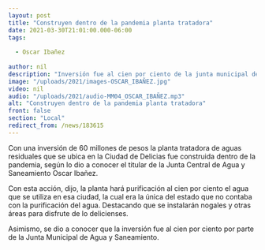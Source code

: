 ```yaml
---
layout: post
title: "Construyen dentro de la pandemia planta tratadora"
date: 2021-03-30T21:01:00.000-06:00
tags:
  
  - Oscar Ibañez
  
author: nil
description: "Inversión fue al cien por ciento de la junta municipal de Delicias."
image: "/uploads/2021/images-OSCAR_IBAÑEZ.jpg"
video: nil
audio: "/uploads/2021/audio-MM04_OSCAR_IBAÑEZ.mp3"
alt: "Construyen dentro de la pandemia planta tratadora"
front: false
section: "Local"
redirect_from: /news/183615
---
```


Con una inversión de 60 millones de pesos la planta tratadora de aguas residuales que se ubica en la Ciudad de Delicias fue construida dentro de la pandemia, según lo dio a conocer el titular de la Junta Central de Agua y Saneamiento Oscar Ibañez. 

Con esta acción, dijo, la planta hará purificación al cien por ciento el agua que se utiliza en esa ciudad, la cual era la única del estado que no contaba con la purificación del agua. Destacando que se instalarán nogales y otras áreas para disfrute de lo delicienses.

Asimismo, se dio a conocer que la inversión fue al cien por ciento por parte de la Junta Municipal de Agua y Saneamiento. 
